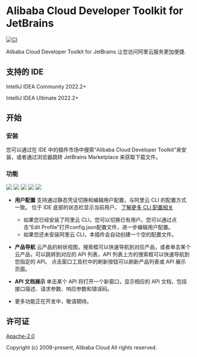 # Alibaba Cloud Developer Toolkit for JetBrains

[![CI](https://github.com/aliyun/alibabacloud-api-jetbrains-toolkit/actions/workflows/ci.yml/badge.svg)](https://github.com/aliyun/alibabacloud-api-jetbrains-toolkit/actions/workflows/ci.yml)

Alibaba Cloud Developer Toolkit for JetBrains 让您访问阿里云服务更加便捷.

## 支持的 IDE
IntelliJ IDEA Community 2022.2+

IntelliJ IDEA Ultimate 2022.2+

## 开始

### 安装
您可以通过在 IDE 中的插件市场中搜索“Alibaba Cloud Developer Toolkit”来安装，或者通过浏览器跳转 JetBrains Marketplace 来获取下载文件。

### 功能
<div style="overflow-x: scroll; white-space: nowrap;">
    <img src="https://aliyunsdk-pages.alicdn.com/plugin_demo/idea/pics/config.png" style="display: inline-block;">
    <img src="https://aliyunsdk-pages.alicdn.com/plugin_demo/idea/pics/switch.png" style="display: inline-block;">
    <img src="https://aliyunsdk-pages.alicdn.com/plugin_demo/idea/pics/api-list-with-search.png" style="display: inline-block;">
    <img src="https://aliyunsdk-pages.alicdn.com/plugin_demo/idea/api-doc1.png" style="display: inline-block;">
    <img src="https://aliyunsdk-pages.alicdn.com/plugin_demo/idea/api-doc2.png" style="display: inline-block;">
</div>


* **用户配置** 支持通过静态凭证切换和编辑用户配置，与阿里云 CLI 的配置方式一致。 位于 IDE 底部的状态栏显示当前用户。 [了解更多 CLI 配置相关](https://help.aliyun.com/document_detail/123181.html?spm=a2c4g.121544.0.0.2d7e76e3XWMs4u)
    * 如果您已经安装了阿里云 CLI，您可以切换已有用户。您可以通过点击“Edit Profile”打开config.json配置文件，进一步编辑用户配置。
    * 如果您还未安装阿里云 CLI，本插件会自动创建一个空的配置文件。


* **产品导航** 云产品的树状视图，搜索框可以快速导航到对应产品，或者单击某个云产品，可以跳转到对应的 API 列表，API 列表上方的搜索框可以快速导航到您指定的 API。
  点击窗口工具栏中的刷新按钮可以刷新产品列表或 API 展示页面。


* **API 文档展示** 单击某个 API 将打开一个新窗口，显示相应的 API 文档，包括接口描述、请求参数、响应参数和错误码。

* 更多功能正在开发中，敬请期待。




## 许可证

[Apache-2.0](http://www.apache.org/licenses/LICENSE-2.0)

Copyright (c) 2009-present, Alibaba Cloud All rights reserved.